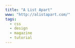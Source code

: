 ```yaml
---
title: "A List Apart"
www: "http://alistapart.com/"
tags:
  - css
  - design
  - magazine
  - tutorial
---
```

